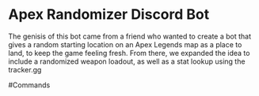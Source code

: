 # Apex Randomizer Discord Bot
The genisis of this bot came from a friend who wanted to create a bot that gives a random starting location on an Apex Legends map as a place to land, to keep the game feeling fresh. 
From there, we expanded the idea to include a randomized weapon loadout, as well as a stat lookup using the tracker.gg

#Commands
